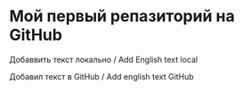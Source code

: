 ﻿# Мой первый репазиторий на GitHub

Добаввить текст локально / Add English text local

Добавил текст в GitHub / Add english text GitHub
